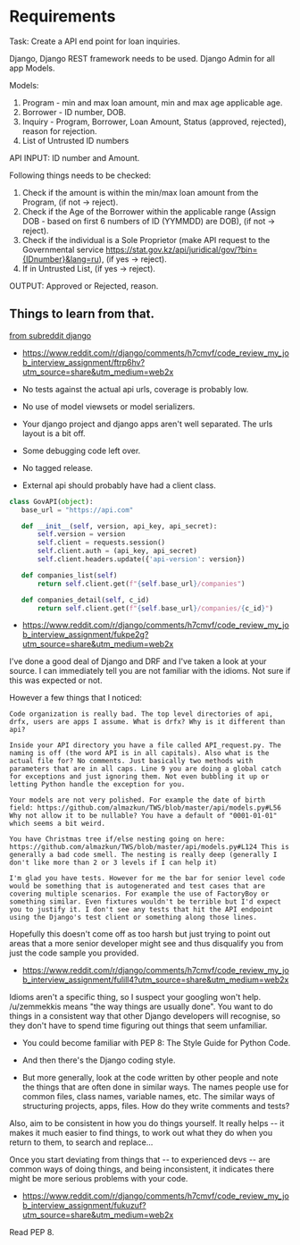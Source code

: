 # Requirements 

Task: Create a API end point for loan inquiries. 

Django, Django REST framework needs to be used. 
Django Admin for all app Models.

Models:
1. Program - min and max loan amount, min and max age applicable age.
2. Borrower - ID number, DOB.
3. Inquiry - Program, Borrower, Loan Amount, Status (approved, rejected), reason for rejection.
4. List of Untrusted ID numbers

API INPUT: ID number and Amount.

Following things needs to be checked:
1. Check if the amount is within the min/max loan amount from the Program, (if not -> reject).
2. Check if the Age of the Borrower within the applicable range (Assign DOB -  based on first 6 numbers of ID (YYMMDD) are DOB), (if not -> reject).
3. Check if the individual is a Sole Proprietor (make API request to the Governmental service https://stat.gov.kz/api/juridical/gov/?bin={IDnumber}&lang=ru), (if yes -> reject). 
4. If in Untrusted List, (if yes -> reject).

OUTPUT: Approved or Rejected, reason. 

## Things to learn from that.
[from subreddit django](https://www.reddit.com/r/django/comments/h7cmvf/code_review_my_job_interview_assignment/)

* https://www.reddit.com/r/django/comments/h7cmvf/code_review_my_job_interview_assignment/ftrp6hv?utm_source=share&utm_medium=web2x
- No tests against the actual api urls, coverage is probably low.

- No use of model viewsets or model serializers.

- Your django project and django apps aren't well separated. The urls layout is a bit off.

- Some debugging code left over.

- No tagged release.

- External api should probably have had a client class.

 ```python
class GovAPI(object):
    base_url = "https://api.com"

    def __init__(self, version, api_key, api_secret):
        self.version = version
        self.client = requests.session()
        self.client.auth = (api_key, api_secret) 
        self.client.headers.update({'api-version': version})       

    def companies_list(self)
        return self.client.get(f"{self.base_url}/companies")

    def companies_detail(self, c_id)
        return self.client.get(f"{self.base_url}/companies/{c_id}")
```

* https://www.reddit.com/r/django/comments/h7cmvf/code_review_my_job_interview_assignment/fukpe2g?utm_source=share&utm_medium=web2x

I've done a good deal of Django and DRF and I've taken a look at your source. I can immediately tell you are not familiar with the idioms. Not sure if this was expected or not.

However a few things that I noticed:

    Code organization is really bad. The top level directories of api, drfx, users are apps I assume. What is drfx? Why is it different than api?

    Inside your API directory you have a file called API_request.py. The naming is off (the word API is in all capitals). Also what is the actual file for? No comments. Just basically two methods with parameters that are in all caps. Line 9 you are doing a global catch for exceptions and just ignoring them. Not even bubbling it up or letting Python handle the exception for you.

    Your models are not very polished. For example the date of birth field: https://github.com/almazkun/TWS/blob/master/api/models.py#L56 Why not allow it to be nullable? You have a default of "0001-01-01" which seems a bit weird.

    You have Christmas tree if/else nesting going on here: https://github.com/almazkun/TWS/blob/master/api/models.py#L124 This is generally a bad code smell. The nesting is really deep (generally I don't like more than 2 or 3 levels if I can help it)

    I'm glad you have tests. However for me the bar for senior level code would be something that is autogenerated and test cases that are covering multiple scenarios. For example the use of FactoryBoy or something similar. Even fixtures wouldn't be terrible but I'd expect you to justify it. I don't see any tests that hit the API endpoint using the Django's test client or something along those lines.

Hopefully this doesn't come off as too harsh but just trying to point out areas that a more senior developer might see and thus disqualify you from just the code sample you provided.


* https://www.reddit.com/r/django/comments/h7cmvf/code_review_my_job_interview_assignment/fulill4?utm_source=share&utm_medium=web2x

Idioms aren't a specific thing, so I suspect your googling won't help. /u/zemmekkis means "the way things are usually done". You want to do things in a consistent way that other Django developers will recognise, so they don't have to spend time figuring out things that seem unfamiliar.

- You could become familiar with PEP 8: The Style Guide for Python Code.

- And then there's the Django coding style.

- But more generally, look at the code written by other people and note the things that are often done in similar ways. The names people use for common files, class names, variable names, etc. The similar ways of structuring projects, apps, files. How do they write comments and tests?

Also, aim to be consistent in how you do things yourself. It really helps -- it makes it much easier to find things, to work out what they do when you return to them, to search and replace...

Once you start deviating from things that -- to experienced devs -- are common ways of doing things, and being inconsistent, it indicates there might be more serious problems with your code.

* https://www.reddit.com/r/django/comments/h7cmvf/code_review_my_job_interview_assignment/fukuzuf?utm_source=share&utm_medium=web2x

Read PEP 8.
